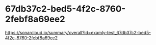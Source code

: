 # 67db37c2-bed5-4f2c-8760-2febf8a69ee2
https://sonarcloud.io/summary/overall?id=examly-test_67db37c2-bed5-4f2c-8760-2febf8a69ee2
